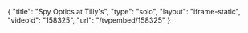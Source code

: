 {
    "title": "Spy Optics at Tilly's",
    "type": "solo",
    "layout": "iframe-static",
    "videoId": "158325",
    "url": "\/tvpembed\/158325"
}